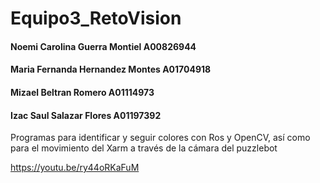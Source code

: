 # Equipo3_RetoVision
#### Noemi Carolina Guerra Montiel A00826944 
#### Maria Fernanda Hernandez Montes A01704918 
#### Mizael Beltran Romero A01114973 
#### Izac Saul Salazar Flores A01197392

Programas para identificar y seguir colores con Ros y OpenCV, así como para el movimiento del Xarm a través de la cámara del puzzlebot

https://youtu.be/ry44oRKaFuM
